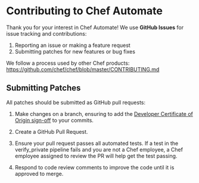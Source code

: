 # Contributing to Chef Automate

Thank you for your interest in Chef Automate!  We use **GitHub Issues**
for issue tracking and contributions:

1. Reporting an issue or making a feature request
2. Submitting patches for new features or bug fixes

We follow a process used by other Chef
products: <https://github.com/chef/chef/blob/master/CONTRIBUTING.md>

## Submitting Patches

All patches should be submitted as GitHub pull requests:

1. Make changes on a branch, ensuring to add the [Developer Certificate
   of Origin sign-off](https://github.com/chef/chef/blob/master/CONTRIBUTING.md#developer-certification-of-origin-dco) to your commits.

2. Create a GitHub Pull Request.

3. Ensure your pull request passes all automated tests. If a test in
   the verify_private pipeline fails and you are not a Chef employee,
   a Chef employee assigned to review the PR will help get the test
   passing.

3. Respond to code review comments to improve the code until it is
   approved to merge.
